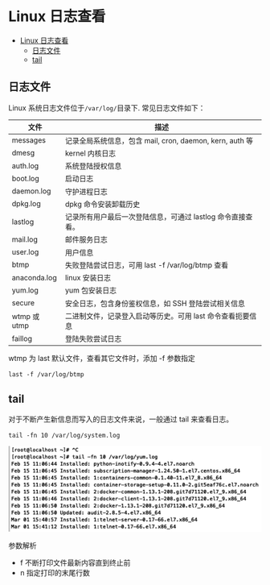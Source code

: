 # Linux 日志查看

<!-- @import "[TOC]" {cmd="toc" depthFrom=1 depthTo=6 orderedList=false} -->

<!-- code_chunk_output -->

- [Linux 日志查看](#linux-日志查看)
  - [日志文件](#日志文件)
  - [tail](#tail)

<!-- /code_chunk_output -->

## 日志文件

Linux 系统日志文件位于`/var/log/`目录下.
常见日志文件如下：

| 文件         | 描述                                                        |
| ------------ | ----------------------------------------------------------- |
| messages     | 记录全局系统信息，包含 mail, cron, daemon, kern, auth 等    |
| dmesg        | kernel 内核日志                                             |
| auth.log     | 系统登陆授权信息                                            |
| boot.log     | 启动日志                                                    |
| daemon.log   | 守护进程日志                                                |
| dpkg.log     | dpkg 命令安装卸载历史                                       |
| lastlog      | 记录所有用户最后一次登陆信息，可通过 lastlog 命令直接查看。 |
| mail.log     | 邮件服务日志                                                |
| user.log     | 用户信息                                                    |
| btmp         | 失败登陆尝试日志，可用 last -f /var/log/btmp 查看           |
| anaconda.log | linux 安装日志                                              |
| yum.log      | yum 包安装日志                                              |
| secure       | 安全日志，包含身份鉴权信息，如 SSH 登陆尝试相关信息         |
| wtmp 或 utmp | 二进制文件，记录登入启动等历史。可用 last 命令查看扼要信息  |
| faillog      | 登陆失败尝试日志                                            |

wtmp 为 last 默认文件，查看其它文件时，添加 -f 参数指定

```shell
last -f /var/log/btmp
```

## tail

对于不断产生新信息而写入的日志文件来说，一般通过 tail 来查看日志。

```shell
tail -fn 10 /var/log/system.log

```

![Linux日志查看20220316172232](https://raw.githubusercontent.com/skylinety/blog-pics/master/imgs/Linux%E6%97%A5%E5%BF%97%E6%9F%A5%E7%9C%8B20220316172232.png)

参数解析

- f
  不断打印文件最新内容直到终止前
- n
  指定打印的末尾行数
